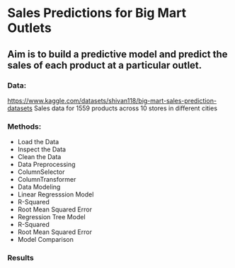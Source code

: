 # Sales Predictions for Big Mart Outlets

## **Aim is to build a predictive model and predict the sales of each product at a particular outlet.**

### Data:
https://www.kaggle.com/datasets/shivan118/big-mart-sales-prediction-datasets
Sales data for 1559 products across 10 stores in different cities

### Methods:
- Load the Data
- Inspect the Data
- Clean the Data
- Data Preprocessing
-   ColumnSelector
-   ColumnTransformer
- Data Modeling
- Linear Regresssion Model
-   R-Squared
-   Root Mean Squared Error
- Regression Tree Model
-   R-Squared
-   Root Mean Squared Error
- Model Comparison

### Results 
